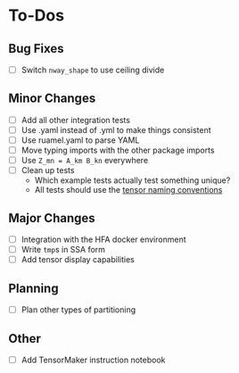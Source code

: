# To-Dos

## Bug Fixes

- [ ] Switch `nway_shape` to use ceiling divide

## Minor Changes

- [ ] Add all other integration tests
- [ ] Use .yaml instead of .yml to make things consistent
- [ ] Use ruamel.yaml to parse YAML
- [ ] Move typing imports with the other package imports
- [ ] Use `Z_mn = A_km B_kn` everywhere
- [ ] Clean up tests
    - Which example tests actually test something unique?
    - All tests should use the [tensor naming conventions](./tensor_naming.md)

## Major Changes

- [ ] Integration with the HFA docker environment
- [ ] Write `tmp`s in SSA form
- [ ] Add tensor display capabilities

## Planning

- [ ] Plan other types of partitioning

## Other

- [ ] Add TensorMaker instruction notebook
